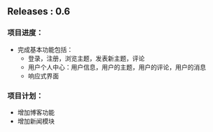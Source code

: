## Releases :  **0.6**

### 项目进度：
- 完成基本功能包括：
  - 登录，注册，浏览主题，发表新主题，评论
  - 用户个人中心：用户信息，用户的主题，用户的评论，用户的消息
  - 响应式界面
### 项目计划：
- 增加博客功能
- 增加新闻模块